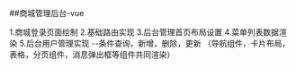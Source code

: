 ##商城管理后台-vue

1.商城登录页面绘制
2.基础路由实现
3.后台管理首页布局设置
4.菜单列表数据渲染
5.后台用户管理实现 --条件查询，新增，删除，更新 （导航组件，卡片布局，表格，分页组件，消息弹出框等组件共同渲染）
